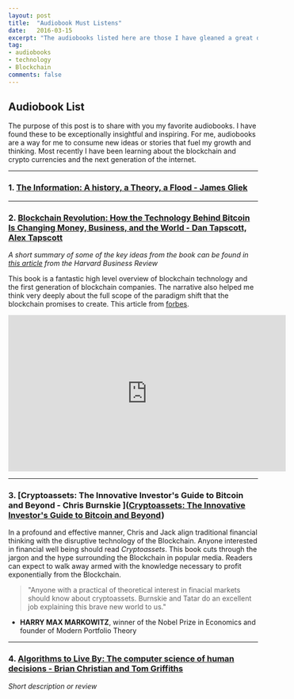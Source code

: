 ```yaml
---
layout: post
title:  "Audiobook Must Listens"
date:   2016-03-15
excerpt: "The audiobooks listed here are those I have gleaned a great deal of insight and inspiration from."
tag:
- audiobooks
- technology
- Blockchain
comments: false
---
```




## Audiobook List

The purpose of this post is to share with you my favorite audiobooks. I have found these to be exceptionally insightful and inspiring. For me, audiobooks are  a way for me to consume new ideas or stories that fuel my growth and thinking. Most recently I have been learning about the blockchain and crypto currencies and the next generation of the internet.

---

### 1. [The Information: A history, a Theory, a Flood - James Gliek](https://en.wikipedia.org/wiki/The_Information:_A_History,_a_Theory,_a_Flood)

---

### 2. [Blockchain Revolution: How the Technology Behind Bitcoin Is Changing Money, Business, and the World - Dan Tapscott, Alex Tapscott](http://amzn.to/2Hdjkov)

*A short summary of some of the key ideas from the book can be found in [this article](https://hbr.org/2016/05/the-impact-of-the-blockchain-goes-beyond-financial-services) from the Harvard Business Review*

This book is a fantastic high level overview of blockchain technology and the first generation of blockchain companies. The narrative also helped me think very deeply about the full scope of the paradigm shift that the blockchain promises to create. This article from [forbes](https://www.forbes.com/sites/perianneboring/2016/10/06/top-25-quotes-from-don-tapscott-and-alex-tapscotts-blockchain-revolution/#1adc4f95164a).

<iframe width="560" height="315" src="https://www.youtube.com/embed/Pl8OlkkwRpc?rel=0" frameborder="0" allow="autoplay; encrypted-media" allowfullscreen></iframe>

---

### 3. [Cryptoassets: The Innovative Investor's Guide to Bitcoin and Beyond - Chris Burnskie ](<a target="_blank" href="https://www.amazon.com/gp/product/B07848GCYN/ref=as_li_tl?ie=UTF8&camp=1789&creative=9325&creativeASIN=B07848GCYN&linkCode=as2&tag=connoraitken-20&linkId=9837c797d9fd4ed7aecf9d8d01639a28">Cryptoassets: The Innovative Investor's Guide to Bitcoin and Beyond</a><img src="//ir-na.amazon-adsystem.com/e/ir?t=connoraitken-20&l=am2&o=1&a=B07848GCYN" width="1" height="1" border="0" alt="" style="border:none !important; margin:0px !important;" />)

In a profound and effective manner, Chris and Jack align traditional financial thinking with the disruptive technology of the Blockchain. Anyone interested in financial well being should read *Cryptoassets*. This book cuts through the jargon and the hype surrounding the Blockchain in popular media. Readers can expect to walk away armed with the knowledge necessary to profit exponentially from the Blockchain.

> "Anyone with a practical of theoretical interest in finacial markets should know about cryptoassets. Burnskie and Tatar do an excellent job explaining this brave new world to us."  
- **HARRY MAX MARKOWITZ**, winner of the Nobel Prize in Economics and founder of Modern Portfolio Theory

---

### 4. [Algorithms to Live By: The computer science of human decisions - Brian Christian and Tom Griffiths](http://algorithmstoliveby.com/)

*Short description or review*     
